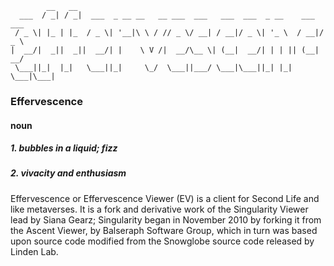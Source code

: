             __   __                                                           
      ___  / _| / _|  ___  _ __ __   __ ___  ___   ___  ___  _ __    ___  ___ 
     / _ \| |_ | |_  / _ \| '__|\ \ / // _ \/ __| / __|/ _ \| '_ \  / __|/ _ \
    |  __/|  _||  _||  __/| |    \ V /|  __/\__ \| (__|  __/| | | || (__|  __/
     \___||_|  |_|   \___||_|     \_/  \___||___/ \___|\___||_| |_| \___|\___|

### Effervescence
#### noun
##### 1. bubbles in a liquid; fizz
##### 2. vivacity and enthusiasm

Effervescence or Effervescence Viewer (EV) is a client for Second Life and like
metaverses. It is a fork and derivative work of the Singularity Viewer lead by
Siana Gearz; Singularity began in November 2010 by forking it from the Ascent
Viewer, by Balseraph Software Group, which in turn was based upon source code
modified from the Snowglobe source code released by Linden Lab.
